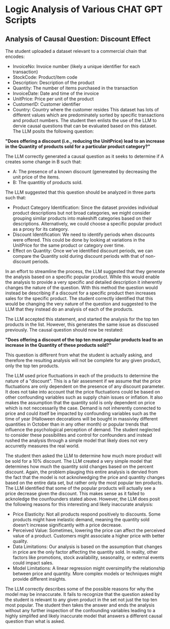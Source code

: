 # Logic Analysis of Various CHAT GPT Scripts
## Analysis of Causal Question: Discount Effect
The student uploaded a dataset relevant to a commercial chain that encodes:
- InvoiceNo: Invoice number (likely a unique identifier for each transaction)
- StockCode: Product/item code
- Description: Description of the product
- Quantity: The number of items purchased in the transaction
- InvoiceDate: Date and time of the invoice
- UnitPrice: Price per unit of the product
- CustomerID: Customer identifier
- Country: Country where the customer resides
This dataset has lots of different values which are predominately sorted by specific transactions and product numbers. The student then enlists the use of the LLM to dervie causal questions that can be evaluated based on this dataset. The LLM posits the following question:

**"Does offering a discount (i.e., reducing the UnitPrice) lead to an increase in the Quantity of products sold for a particular product category?"**

The LLM correctly generated a causal question as it seeks to determine if A creates some change in B such that:
- A: The presence of a known discount (genereated by decreasing the unit price of the items.
- B: The quantitiy of products sold.

The LLM suggested that this question should be analyzed in three parts such that:
- Product Category Identification: Since the dataset provides individual product descriptions but not broad categories, we might consider grouping similar products into makeshift categories based on their descriptions. Alternatively, we could choose a specific popular product as a proxy for its category.
- Discount Identification: We need to identify periods when discounts were offered. This could be done by looking at variations in the UnitPrice for the same product or category over time.
- Effect on Quantity: Once we've identified discount periods, we can compare the Quantity sold during discount periods with that of non-discount periods.

In an effort to streamline the process, the LLM suggested that they generate the analysis based on a specific popular product. While this would enable the analysis to provide a very specific and detailed description it inherently changes the nature of the question. With this method the question would instead be describing if a discount for a specific product then increases sales for the specific product. The student correctly identified that this would be changing the very nature of the question and suggested to the LLM that they instead do an analysis of each of the products.

The LLM accepted this statement, and started the analysis for the top ten products in the list. However, this generates the same issue as disscused previously. The causal question should now be restated:

**"Does offering a discount of the top ten most popular products lead to an increase in the Quantity of these products sold?"**

This question is different from what the student is actually asking, and therefore the resulting analysis will not be complete for any given product, only the top ten products.

The LLM used price fluctuations in each of the products to determine the nature of a "discount". This is a fair assesment if we assume that the price fluctuations are only dependent on the presence of any discount parameter. It does not take into account that the price fluctuations could be based on other confounding variables such as supply chain issues or inflation. It also makes the assumption that the quantity sold is only dependent on price which is not neccessarily the case. Demand is not inherently connected to price and could itself be impacted by confounding variables such as the time of year (Halloween decorations will be bought in massivley different quantities in October than in any other month) or popular trends that influence the psychological perception of demand. The student neglected to consider these possibilites and control for confounders and instead rushed the analysis through a simple model that likely does not very accurretly measures the real world. 

The student then asked the LLM to determine how much more product will be sold for a 10% discount. The LLM created a very simple model that determines how much the quantity sold changes based on the percent discount. Again, the problem plauging this entire analysis is dervied from the fact that the model is not acknolwedging the price and quantity changes based on the entire data set, but rather only the most popular ten products. The LLM identified that some of the popular products will actually see a price decrease given the discount. This makes sense as it failed to acknoledge the counfounders stated above. However, the LLM does posit the following reasons for this interesting and likely inaccurate analysis:

- Price Elasticity: Not all products respond positively to discounts. Some products might have inelastic demand, meaning the quantity sold doesn't increase significantly with a price decrease.
- Perceived Value: Sometimes, lowering the price can affect the perceived value of a product. Customers might associate a higher price with better quality.
- Data Limitations: Our analysis is based on the assumption that changes in price are the only factor affecting the quantity sold. In reality, other factors like promotions, stock availability, seasonality, or external events could impact sales.
- Model Limitations: A linear regression might oversimplify the relationship between price and quantity. More complex models or techniques might provide different insights.

The LLM correctly describes some of the possible reasons for why the model may be innaccurate. It fails to recognize that the question asked by the student is relevant to any given product in the set not just the top ten most popular. The student then takes the answer and ends the analysis without any further inspection of the confounding variables leading to a highly simplifed and likely inaccurate model that answers a different causal question than what is asked.
